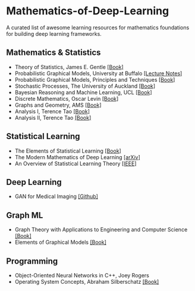 # Mathematics-of-Deep-Learning
A curated list of awesome learning resources for mathematics foundations for building deep learning frameworks.

## Mathematics & Statistics

- Theory of Statistics, James E. Gentle [[Book]](https://github.com/zixi-liu/Mathematics-of-Deep-Learning/blob/main/Mathematics/Theory%20of%20Statistics.pdf)
- Probabilistic Graphical Models, University at Buffalo [[Lecture Notes]](https://cedar.buffalo.edu/~srihari/CSE674/) 
- Probabilistic Graphical Models, Principles and Techniques [[Book]](https://djsaunde.github.io/read/books/pdfs/probabilistic%20graphical%20models.pdf)
- Stochastic Processes, The University of Auckland [[Book]](https://www.stat.auckland.ac.nz/~fewster/325/notes/325book.pdf)
- Bayesian Reasoning and Machine Learning, UCL [[Book]](http://web4.cs.ucl.ac.uk/staff/D.Barber/textbook/090310.pdf)
- Discrete Mathematics, Oscar Levin [[Book]](http://discrete.openmathbooks.org/pdfs/dmoi-tablet.pdf)
- Graphs and Geometry, AMS [[Book]](http://web.cs.elte.hu/~lovasz/bookxx/geomgraphbook/geombook2019.01.11.pdf)
- Analysis I, Terence Tao [[Book]](https://github.com/zixi-liu/Mathematics-of-Deep-Learning/blob/main/Mathematics/Analysis%20I%20Terence%20Tao.pdf)
- Analysis II, Terence Tao [[Book]](https://github.com/zixi-liu/Mathematics-of-Deep-Learning/blob/main/Mathematics/Analysis%20II%20Terence%20Tao.pdf)

## Statistical Learning

- The Elements of Statistical Learning [[Book]](https://esl.hohoweiya.xyz/book/The%20Elements%20of%20Statistical%20Learning.pdf)
- The Modern Mathematics of Deep Learning [[arXiv]](https://arxiv.org/pdf/2105.04026.pdf)
- An Overview of Statistical Learning Theory [[IEEE]](http://www.mit.edu/~6.454/www_spring_2001/emin/slt.pdf)

## Deep Learning 
- GAN for Medical Imaging [[Github]](https://github.com/xinario/awesome-gan-for-medical-imaging)

## Graph ML

- Graph Theory with Applications to Engineering and Computer Science [[Book]](https://www.shahucollegelatur.org.in/Department/Studymaterial/sci/it/BCS/FY/book.pdf)
- Elements of Graphical Models [[Book]](http://www.stats.ox.ac.uk/~steffen/teaching/gm10/stflournotes.pdf)

## Programming

- Object-Oriented Neural Networks in C++, Joey Rogers 
- Operating System Concepts, Abraham Silberschatz [[Book]](https://os.ecci.ucr.ac.cr/slides/Abraham-Silberschatz-Operating-System-Concepts-10th-2018.pdf)

